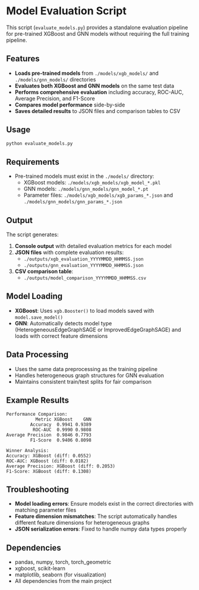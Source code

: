# Model Evaluation Script

This script (`evaluate_models.py`) provides a standalone evaluation pipeline for pre-trained XGBoost and GNN models without requiring the full training pipeline.

## Features

- **Loads pre-trained models** from `./models/xgb_models/` and `./models/gnn_models/` directories
- **Evaluates both XGBoost and GNN models** on the same test data
- **Performs comprehensive evaluation** including accuracy, ROC-AUC, Average Precision, and F1-Score
- **Compares model performance** side-by-side
- **Saves detailed results** to JSON files and comparison tables to CSV

## Usage

```bash
python evaluate_models.py
```

## Requirements

- Pre-trained models must exist in the `./models/` directory:
  - XGBoost models: `./models/xgb_models/xgb_model_*.pkl`
  - GNN models: `./models/gnn_models/gnn_model_*.pt`
  - Parameter files: `./models/xgb_models/xgb_params_*.json` and `./models/gnn_models/gnn_params_*.json`

## Output

The script generates:

1. **Console output** with detailed evaluation metrics for each model
2. **JSON files** with complete evaluation results:
   - `./outputs/xgb_evaluation_YYYYMMDD_HHMMSS.json`
   - `./outputs/gnn_evaluation_YYYYMMDD_HHMMSS.json`
3. **CSV comparison table**:
   - `./outputs/model_comparison_YYYYMMDD_HHMMSS.csv`

## Model Loading

- **XGBoost**: Uses `xgb.Booster()` to load models saved with `model.save_model()`
- **GNN**: Automatically detects model type (HeterogeneousEdgeGraphSAGE or ImprovedEdgeGraphSAGE) and loads with correct feature dimensions

## Data Processing

- Uses the same data preprocessing as the training pipeline
- Handles heterogeneous graph structures for GNN evaluation
- Maintains consistent train/test splits for fair comparison

## Example Results

```
Performance Comparison:
           Metric XGBoost    GNN
         Accuracy  0.9941 0.9389
          ROC-AUC  0.9990 0.9808
Average Precision  0.9846 0.7793
         F1-Score  0.9406 0.8098

Winner Analysis:
Accuracy: XGBoost (diff: 0.0552)
ROC-AUC: XGBoost (diff: 0.0182)
Average Precision: XGBoost (diff: 0.2053)
F1-Score: XGBoost (diff: 0.1308)
```

## Troubleshooting

- **Model loading errors**: Ensure models exist in the correct directories with matching parameter files
- **Feature dimension mismatches**: The script automatically handles different feature dimensions for heterogeneous graphs
- **JSON serialization errors**: Fixed to handle numpy data types properly

## Dependencies

- pandas, numpy, torch, torch_geometric
- xgboost, scikit-learn
- matplotlib, seaborn (for visualization)
- All dependencies from the main project 